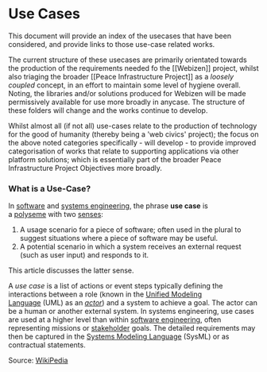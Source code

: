# Use Cases

This document will provide an index of the usecases that have been considered, and provide links to those use-case related works.

The current structure of these usecases are primarily orientated towards the production of the requirements needed fo the [[Webizen]] project, whilst also triaging the broader
[[Peace Infrastructure Project]] as a *loosely coupled* concept, in an effort to maintain some level of hygiene overall.  Noting, the libraries and/or solutions produced for Webizen will be made permissively available for use more broadly in anycase.   The structure of these folders will change and the works continue to develop.

Whilst almost all (if not all) use-cases relate to the production of technology for the good of humanity (thereby being a 'web civics' project); the focus on the above noted categories specifically - will develop - to provide improved categorisation of works that relate to supporting applications via other platform solutions; which is essentially part of the broader Peace Infrastructure Project Objectives more broadly.  


### What is a Use-Case?

In [software](https://en.wikipedia.org/wiki/Software_engineering "Software engineering") and [systems engineering](https://en.wikipedia.org/wiki/Systems_engineering "Systems engineering"), the phrase **use case** is a [polyseme](https://en.wikipedia.org/wiki/Polysemy "Polysemy") with two [senses](https://en.wikipedia.org/wiki/Word_sense "Word sense"):

1.  A usage scenario for a piece of software; often used in the plural to suggest situations where a piece of software may be useful.
2.  A potential scenario in which a system receives an external request (such as user input) and responds to it.

This article discusses the latter sense.

A _use case_ is a list of actions or event steps typically defining the interactions between a role (known in the [Unified Modeling Language](https://en.wikipedia.org/wiki/Unified_Modeling_Language "Unified Modeling Language") (UML) as an _[actor](https://en.wikipedia.org/wiki/Actor_(UML) "Actor (UML)")_) and a system to achieve a goal. The actor can be a human or another external system. In systems engineering, use cases are used at a higher level than within [software engineering](https://en.wikipedia.org/wiki/Software_engineering "Software engineering"), often representing missions or [stakeholder](https://en.wikipedia.org/wiki/Project_stakeholder "Project stakeholder") goals. The detailed requirements may then be captured in the [Systems Modeling Language](https://en.wikipedia.org/wiki/Systems_Modeling_Language "Systems Modeling Language") (SysML) or as contractual statements.

Source: [WikiPedia](https://en.wikipedia.org/wiki/Use_case)

